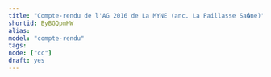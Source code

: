 ```yaml
---
title: "Compte-rendu de l'AG 2016 de La MYNE (anc. La Paillasse Sa�ne)"
shortid: ByBGQpmHW
alias:
model: "compte-rendu"
tags:
node: ["cc"]
draft: yes
---
```

